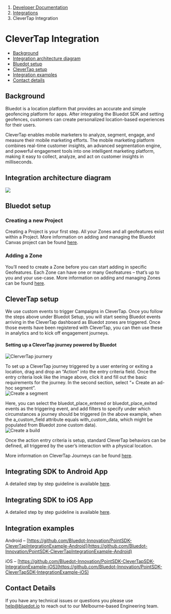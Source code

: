 1.  [Developer Documentation](https://docs.bluedot.io)
2.  [Integrations](https://docs.bluedot.io/integrations/)
3.  CleverTap Integration

CleverTap Integration
=====================

*   [Background](#CleverTapIntegration-Background)
*   [Integration architecture diagram](#CleverTapIntegration-Architecture)
*   [Bluedot setup](#CleverTapIntegration-Bluedot-Setup)
*   [CleverTap setup](#CleverTapIntegration-CleverTap-Setup)
*   [Integration examples](#CleverTapIntegration-Examples)
*   [Contact details](#CleverTapIntegration-Contact-Details)

**Background**
--------------

Bluedot is a location platform that provides an accurate and simple geofencing platform for apps. After integrating the Bluedot SDK and setting geofences, customers can create personalized location-based experiences for their users.

CleverTap enables mobile marketers to analyze, segment, engage, and measure their mobile marketing efforts. The mobile marketing platform combines real-time customer insights, an advanced segmentation engine, and powerful engagement tools into one intelligent marketing platform, making it easy to collect, analyze, and act on customer insights in milliseconds.

**Integration architecture diagram**
------------------------------------

![](https://docs.bluedot.io/wp-content/uploads/2021/06/Bluedot-CleverTap-System-Architecture-1024x576.png)

**Bluedot setup**
-----------------

### Creating a new Project

Creating a Project is your first step. All your Zones and all geofeatures exist within a Project. More information on adding and managing the Bluedot Canvas project can be found [here](https://docs.bluedot.io/canvas/creating-a-new-project/).

### Adding a Zone

You’ll need to create a Zone before you can start adding in specific Geofeatures. Each Zone can have one or many Geofeatures – that’s up to you and your use-case. More information on adding and managing Zones can be found [here](https://docs.bluedot.io/canvas/add-a-new-zone/).

**CleverTap setup**
-------------------

We use custom events to trigger Campaigns in CleverTap. Once you follow the steps above under Bluedot Setup, you will start seeing Bluedot events arriving in the CleverTap dashboard as Bluedot zones are triggered. Once those events have been registered with CleverTap, you can then use these in analytics and to kick off engagement journeys.

#### **Setting up a CleverTap journey powered by Bluedot**

![ClerverTap journery](https://docs.bluedot.io/wp-content/uploads/2020/02/CT-Action.png)

To set up a CleverTap journey triggered by a user entering or exiting a location, drag and drop an “Action” into the entry criteria field. Once the entry criteria look like the image above, click it and fill out the basic requirements for the journey. In the second section, select “+ Create an ad-hoc segment”.  
![Create a segment](https://docs.bluedot.io/wp-content/uploads/2020/02/CT-Events.png)

Here, you can select the bluedot\_place\_entered or bluedot\_place\_exited events as the triggering event, and add filters to specify under which circumstances a journey should be triggered (in the above example, when the a\_custom\_field attribute equals with\_custom\_data, which might be populated from Bluedot zone custom data).  
![Create a build](https://docs.bluedot.io/wp-content/uploads/2020/02/CT-Builds.png)

Once the action entry criteria is setup, standard CleverTap behaviors can be defined, all triggered by the user’s interaction with a physical location.

More information on CleverTap Journeys can be found [here](https://docs.clevertap.com/docs/journeys).

**Integrating SDK to Android App**
----------------------------------

A detailed step by step guideline is available [here](https://docs.bluedot.io/integrations/clevertap-integration/clevertap-android-integration/https://docs.bluedot.io/integrations/clevertap-integration/clevertap-android-integration/).

**Integrating SDK to iOS App**
------------------------------

A detailed step by step guideline is available [here](https://docs.bluedot.io/integrations/clevertap-integration/clevertap-ios-integration/).

**Integration examples**
------------------------

Android – [https://github.com/Bluedot-Innovation/PointSDK-CleverTapIntegrationExample-Android](https://github.com/Bluedot-Innovation/PointSDK-CleverTapIntegrationExample-Android)

iOS – [https://github.com/Bluedot-Innovation/PointSDK-CleverTapSDK-IntegrationExample-iOS](https://github.com/Bluedot-Innovation/PointSDK-CleverTapSDK-IntegrationExample-iOS)

**Contact Details**
-------------------

If you have any technical issues or questions you please use [help@bluedot.io](mailto:help@bluedot.io) to reach out to our Melbourne-based Engineering team.